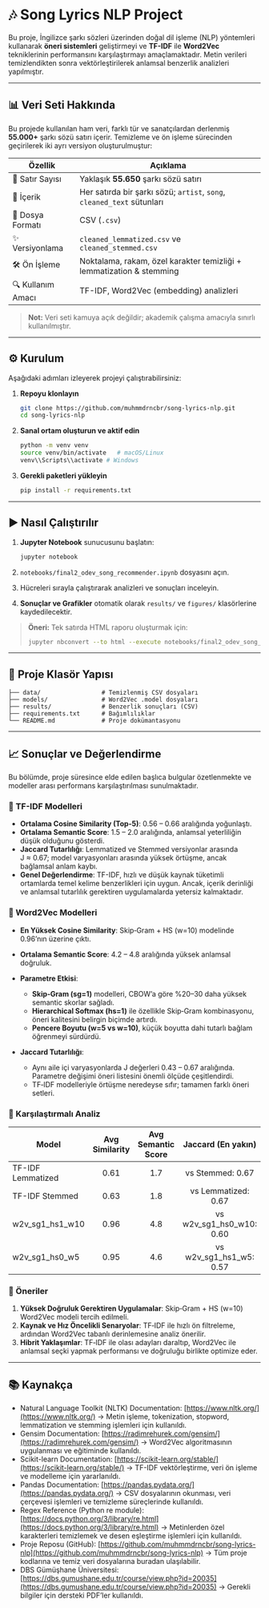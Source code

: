 # 🎶 Song Lyrics NLP Project

Bu proje, İngilizce şarkı sözleri üzerinden doğal dil işleme (NLP) yöntemleri kullanarak **öneri sistemleri** geliştirmeyi ve **TF-IDF** ile **Word2Vec** tekniklerinin performansını karşılaştırmayı amaçlamaktadır. Metin verileri temizlendikten sonra vektörleştirilerek anlamsal benzerlik analizleri yapılmıştır.

---

## 📊 Veri Seti Hakkında

Bu projede kullanılan ham veri, farklı tür ve sanatçılardan derlenmiş **55.000+** şarkı sözü satırı içerir. Temizleme ve ön işleme sürecinden geçirilerek iki ayrı versiyon oluşturulmuştur:

| Özellik           | Açıklama                                                               |
| ----------------- | ---------------------------------------------------------------------- |
| 🎵 Satır Sayısı   | Yaklaşık **55.650** şarkı sözü satırı                                  |
| 📂 İçerik         | Her satırda bir şarkı sözü; `artist`, `song`, `cleaned_text` sütunları |
| 📄 Dosya Formatı  | CSV (`.csv`)                                                           |
| ✨ Versiyonlama    | `cleaned_lemmatized.csv` ve `cleaned_stemmed.csv`                      |
| 🛠️ Ön İşleme     | Noktalama, rakam, özel karakter temizliği + lemmatization & stemming   |
| 🔍 Kullanım Amacı | TF-IDF, Word2Vec (embedding) analizleri                                |

> **Not:** Veri seti kamuya açık değildir; akademik çalışma amacıyla sınırlı kullanılmıştır.

---

## ⚙️ Kurulum

Aşağıdaki adımları izleyerek projeyi çalıştırabilirsiniz:

1. **Repoyu klonlayın**

   ```bash
   git clone https://github.com/muhmmdrncbr/song-lyrics-nlp.git
   cd song-lyrics-nlp
   ```
2. **Sanal ortam oluşturun ve aktif edin**

   ```bash
   python -m venv venv
   source venv/bin/activate   # macOS/Linux
   venv\\Scripts\\activate # Windows
   ```
3. **Gerekli paketleri yükleyin**

   ```bash
   pip install -r requirements.txt
   ```

---

## ▶️ Nasıl Çalıştırılır

1. **Jupyter Notebook** sunucusunu başlatın:

   ```bash
   jupyter notebook
   ```
2. `notebooks/final2_odev_song_recommender.ipynb` dosyasını açın.
3. Hücreleri sırayla çalıştırarak analizleri ve sonuçları inceleyin.
4. **Sonuçlar ve Grafikler** otomatik olarak `results/` ve `figures/` klasörlerine kaydedilecektir.

> **Öneri:** Tek satırda HTML raporu oluşturmak için:
>
> ```bash
> jupyter nbconvert --to html --execute notebooks/final2_odev_song_recommender.ipynb --output figures/rapor.html
> ```

---

## 📁 Proje Klasör Yapısı

```text
├── data/                 # Temizlenmiş CSV dosyaları
├── models/               # Word2Vec .model dosyaları
├── results/              # Benzerlik sonuçları (CSV)
├── requirements.txt      # Bağımlılıklar
└── README.md             # Proje dokümantasyonu
```

---

## 📈 Sonuçlar ve Değerlendirme

Bu bölümde, proje süresince elde edilen başlıca bulgular özetlenmekte ve modeller arası performans karşılaştırılması sunulmaktadır.

### 🔹 TF-IDF Modelleri

* **Ortalama Cosine Similarity (Top‑5)**: 0.56 – 0.66 aralığında yoğunlaştı.
* **Ortalama Semantic Score**: 1.5 – 2.0 aralığında, anlamsal yeterliliğin düşük olduğunu gösterdi.
* **Jaccard Tutarlılığı**: Lemmatized ve Stemmed versiyonlar arasında J ≈ 0.67; model varyasyonları arasında yüksek örtüşme, ancak bağlamsal anlam kaybı.
* **Genel Değerlendirme**: TF-IDF, hızlı ve düşük kaynak tüketimli ortamlarda temel kelime benzerlikleri için uygun. Ancak, içerik derinliği ve anlamsal tutarlılık gerektiren uygulamalarda yetersiz kalmaktadır.

### 🔹 Word2Vec Modelleri

* **En Yüksek Cosine Similarity**: Skip‑Gram + HS (w=10) modelinde 0.96’nın üzerine çıktı.
* **Ortalama Semantic Score**: 4.2 – 4.8 aralığında yüksek anlamsal doğruluk.
* **Parametre Etkisi**:

  * **Skip‑Gram (sg=1)** modelleri, CBOW’a göre %20–30 daha yüksek semantic skorlar sağladı.
  * **Hierarchical Softmax (hs=1)** ile özellikle Skip‑Gram kombinasyonu, öneri kalitesini belirgin biçimde artırdı.
  * **Pencere Boyutu (w=5 vs w=10)**, küçük boyutta dahi tutarlı bağlam öğrenmeyi sürdürdü.
* **Jaccard Tutarlılığı**:

  * Aynı aile içi varyasyonlarda J değerleri 0.43 – 0.67 aralığında. Parametre değişimi öneri listesini önemli ölçüde çeşitlendirdi.
  * TF‑IDF modelleriyle örtüşme neredeyse sıfır; tamamen farklı öneri setleri.

### 🔹 Karşılaştırmalı Analiz

| Model              | Avg Similarity | Avg Semantic Score |      Jaccard (En yakın)     |
| ------------------ | :------------: | :----------------: | :-------------------------: |
| TF-IDF Lemmatized  |      0.61      |         1.7        |       vs Stemmed: 0.67      |
| TF-IDF Stemmed     |      0.63      |         1.8        |     vs Lemmatized: 0.67     |
| w2v\_sg1\_hs1\_w10 |      0.96      |         4.8        | vs w2v\_sg1\_hs0\_w10: 0.60 |
| w2v\_sg1\_hs0\_w5  |      0.95      |         4.6        |  vs w2v\_sg1\_hs1\_w5: 0.57 |

### 🔹 Öneriler

1. **Yüksek Doğruluk Gerektiren Uygulamalar**: Skip‑Gram + HS (w=10) Word2Vec modeli tercih edilmeli.
2. **Kaynak ve Hız Öncelikli Senaryolar**: TF‑IDF ile hızlı ön filtreleme, ardından Word2Vec tabanlı derinlemesine analiz önerilir.
3. **Hibrit Yaklaşımlar**: TF‑IDF ile olası adayları daraltıp, Word2Vec ile anlamsal seçki yapmak performansı ve doğruluğu birlikte optimize eder.

---

## 📚 Kaynakça

* Natural Language Toolkit (NLTK) Documentation: [https://www.nltk.org/](https://www.nltk.org/)
  → Metin işleme, tokenization, stopword, lemmatization ve stemming işlemleri için kullanıldı.
* Gensim Documentation: [https://radimrehurek.com/gensim/](https://radimrehurek.com/gensim/)
  → Word2Vec algoritmasının uygulanması ve eğitiminde kullanıldı.
* Scikit-learn Documentation: [https://scikit-learn.org/stable/](https://scikit-learn.org/stable/)
  → TF-IDF vektörleştirme, veri ön işleme ve modelleme için yararlanıldı.
* Pandas Documentation: [https://pandas.pydata.org/](https://pandas.pydata.org/)
  → CSV dosyalarının okunması, veri çerçevesi işlemleri ve temizleme süreçlerinde kullanıldı.
* Regex Reference (Python re module): [https://docs.python.org/3/library/re.html](https://docs.python.org/3/library/re.html)
  → Metinlerden özel karakterleri temizlemek ve desen eşleştirme işlemleri için kullanıldı.
* Proje Reposu (GitHub): [https://github.com/muhmmdrncbr/song-lyrics-nlp](https://github.com/muhmmdrncbr/song-lyrics-nlp)
  → Tüm proje kodlarına ve temiz veri dosyalarına buradan ulaşılabilir.
* DBS Gümüşhane Üniversitesi: [https://dbs.gumushane.edu.tr/course/view.php?id=20035](https://dbs.gumushane.edu.tr/course/view.php?id=20035)
  → Gerekli bilgiler için dersteki PDF’ler kullanıldı.
